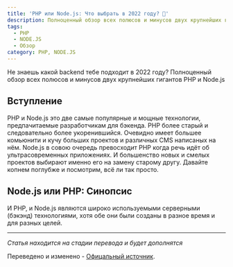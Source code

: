 ```yaml
---
title: 'PHP или Node.js: Что выбрать в 2022 году? 🚀'
description: Полноценный обзор всех полюсов и минусов двух крупнейших гигантов PHP и Node.js
tags:
  - PHP
  - NODE.JS
  - Обзор
category: PHP, NODE.JS
---
```


Не знаешь какой backend тебе подходит в 2022 году?
Полноценный обзор всех полюсов и минусов двух крупнейших гигантов PHP и Node.js

<!--more-->

## Вступление

PHP и Node.js это две самые популярные и мощные технологии, предпачитаемые разработчикам для бэкенда.
PHP более старый и следовательно более укоренившийся. Очевидно имеет большее комьюнити и кучу больших проектов и различных CMS написаных на нём.
Node.js в совою очередь превосходит PHP когда речь идёт об ультрасовременных приложениях. И большенство новых и смелых проектов выбирают именно его на замену старому другу. Давайте копнем поглубже и посмотрим, всё ли так просто.

## Node.js или PHP: Синопсис
И PHP, и Node.js являются широко используемыми серверными (бэкэнд) технологиями, хотя обе они были созданы в разное время и для разных целей.


---
*Статья находится на стадии перевода и будет дополнятся*

Переведено и изменено - [Офицальный источник](https://codeforgeek.com/nodejs-vs-php/).
